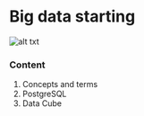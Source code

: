 # Big data starting

![alt txt](https://www.congruentsoft.com/Images/bi/bi-any-data-animation.gif)

### Content 

1. Concepts and terms
2. PostgreSQL
3. Data Cube
